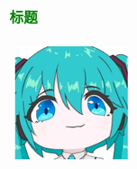 <!--个人-->

<style>
    .word{
        font-size:25px;
        color:green;
        position:center;
        
    }    

</style>
<body>
    <div>
        <p class="word"><b>标题</b> </p>
    </div>
    <div>
        <img src="..\visual_material\miku.jpg" alt="photo" 
            width="200" 
            height="200" 
            style="float:left; margin:10px;">
    </div>
</body>

